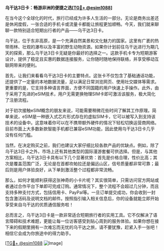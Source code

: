 **乌干达3日卡：畅游非洲的便捷之选[[TG💪+ @esim1088](https://t.me/s/esim1088)]**

在当今这个全球化的时代，旅行已经成为许多人生活的一部分。无论是商务出差还是休闲度假，一张合适的手机卡或流量卡都能让旅程更加顺畅。今天，我们就来聊聊一款特别适合短期出行者的产品——乌干达3日卡。

乌干达，位于东非高原，是一个充满自然美景和文化魅力的国家。这里有广袤的热带雨林、壮观的瀑布以及丰富的野生动物资源。如果你计划前往乌干达进行为期几天的探索，那么乌干达3日卡无疑是你最好的选择之一。这款手机卡专为短期游客设计，提供了稳定且实惠的数据连接服务，让你随时随地保持联络，并享受移动互联网带来的便利。

首先，让我们来看看乌干达3日卡的主要特点。这张卡不仅包含了基础通话功能，还提供了一定量的本地数据流量，足以满足日常浏览网页、使用社交媒体等需求。更重要的是，它支持多种语言界面，方便不同国籍的用户快速上手操作。此外，由于采用了先进的eSIM技术，用户无需更换物理SIM卡即可激活该服务，极大简化了注册流程。

对于初次接触eSIM概念的朋友来说，可能需要稍微花些时间了解其工作原理。简单来说，eSIM是一种嵌入式芯片形式存在的虚拟SIM卡，它可以被写入到支持该技术的设备中。这意味着你可以在不携带额外硬件的情况下轻松切换运营商网络。目前市面上大多数新款智能手机都已兼容eSIM功能，因此使用乌干达3日卡几乎没有任何门槛。

当然，在决定购买之前，我们也建议大家仔细比较各款产品的优缺点。例如，除了乌干达3日卡之外，市场上还有其他类型的国际漫游套餐可供选择。但是，与其他方案相比，乌干达3日卡具有以下几个显著优势：首先是价格合理，性价比高；其次是覆盖范围广泛，无论是在首都坎帕拉还是偏远山区，信号质量都非常可靠；最后则是用户体验良好，从下单到激活整个过程都非常流畅。

那么，如何才能顺利获得这张神奇的小卡片呢？其实很简单，只需访问官方网站或者通过合作平台下单即可完成订购。通常情况下，整个流程不会超过几分钟，而且支持多种支付方式，包括信用卡、PayPal等。一旦订单提交成功，你会收到一封包含激活码及说明文档的邮件。按照指引输入相关信息后，你的设备就能立即开始享受来自乌干达的优质通信服务啦！

总而言之，乌干达3日卡是一款非常适合短期旅行者的实用工具。它不仅解决了语言障碍和技术难题，更能让每一位访客感受到贴心周到的服务体验。如果你想在接下来的假期里拥有一次难忘而无忧的乌干达之旅，请不要犹豫，赶紧入手一张吧！相信它会成为你旅途中的得力助手。

[[TG💪+ @esim1088](https://t.me/s/esim1088) ![Image](https://i.postimg.cc/4NQfJmqS/Snipaste-2025-05-13-00-14-12.png)]